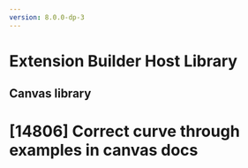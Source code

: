 ```yaml
---
version: 8.0.0-dp-3
---
```

# Extension Builder Host Library
## Canvas library

# [14806] Correct curve through examples in canvas docs
